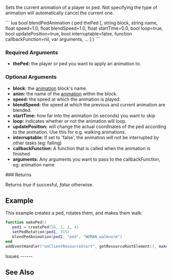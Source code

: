Sets the current animation of a player or ped. Not specifying the type of animation will automatically cancel the current one.

<section name="Client" class="client" show="true">
``` lua
bool blendPedAnimation ( ped thePed [, string block, string name, float speed=1.0, float blendSpeed=1.0, float startTime=0.0, bool loop=true, bool updatePosition=true, bool interruptable=false, function callbackFunction=nil, var arguments, ... ] )
```

### Required Arguments

-   **thePed:** the player or ped you want to apply an animation to.

### Optional Arguments

-   **block:** the [animation](/Animations.md "wikilink") block's name.
-   **anim:** the name of the [animation](/Animations.md "wikilink") within the block.
-   **speed:** the speed at which the animation is played.
-   **blendSpeed:** the speed at which the previous and current animation are blended.
-   **startTime:** how far into the animation (in seconds) you want to skip
-   **loop:** indicates whether or not the animation will loop.
-   **updatePosition:** will change the actual coordinates of the ped according to the animation. Use this for e.g. walking animations.
-   **interruptable:** If set to 'false', the animation will not be interrupted by other tasks (eg: falling)
-   **callbackFunction:** A function that is called when the animation is finished
-   **arguments:** Any arguments you want to pass to the callbackFunction, eg: animation name

</section>
### Returns

Returns *true* if succesful, *false* otherwise.

Example
-------

<section name="Client" class="client" show="true">
This example creates a ped, rotates them, and makes them walk:

``` lua
function makePed()
   ped1 = createPed(56, 1, 1, 4)
   setPedRotation(ped1, 315)
   blendPedAnimation(ped1, "ped", "WOMAN_walknorm")
end
addEventHandler("onClientResourceStart", getResourceRootElement(), makePed)
```

</section>
Issues
------

See Also
--------
